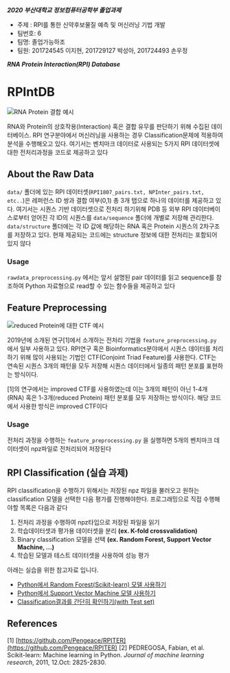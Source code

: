***2020 부산대학교 정보컴퓨터공학부 졸업과제***
- 주제 : RPI를 통한 신약후보물질 예측 및 머신러닝 기법 개발
- 팀번호: 6
- 팀명: 졸업가능하조
- 팀원: 201724545 이지현, 201729127 박성아, 201724493 손우정

***RNA Protein Interaction(RPI) Database***
# **RPIntDB**
![RNA Protein 결합 예시](http://swift-lang.org/case_studies/images/rna.png)

RNA와 Protein의 상호작용(Interaction) 혹은 결합 유무를 판단하기 위해 수집된 데이터베이스. RPI 연구분야에서 머신러닝을 사용하는 경우 Classification문제에 적용하여 분석을 수행해오고 있다. 여기서는 벤치마크 데이터로 사용되는 5가지 RPI 데이터셋에 대한 전처리과정을 코드로 제공하고 있다

## About the Raw Data
`data/` 폴더에 있는 RPI 데이터셋(`RPI1807_pairs.txt, NPInter_pairs.txt, etc..`)은 레퍼런스 ID 쌍과 결합 여부(0,1) 총 3개 탭으로 하나의 데이터를 제공하고 있다. 여기서는 시퀀스 기반 데이터셋으로 전처리 하기위해 PDB 등 외부 RPI 데이터베이스로부터 얻어진 각 ID의 시퀀스를  `data/sequence` 폴더에 개별로 저장해 관리한다. `data/structure` 폴더에는 각 ID 값에 해당하는 RNA 혹은 Protein 시퀀스의 2차구조를 저장하고 있다.  현재 제공되는 코드에는 structure 정보에 대한 전처리는 포함되어 있지 않다

### Usage
`rawdata_preprocessing.py` 에서는 앞서 설명된 pair 데이터를 읽고 sequence를 참조하여 Python 자료형으로 read할 수 있는 함수들을 제공하고 있다

## Feature Preprocessing
![reduced Protein에 대한 CTF 예시](https://encrypted-tbn0.gstatic.com/images?q=tbn:ANd9GcSC2ecLGlTSPxoi4pm3YkgeXdOMi7U5A6CXtKaKrik4kOW1WcPs)

2019년에 소개된 연구[1]에서 소개하는 전처리 기법을 `feature_preprocessing.py` 에서 일부 사용하고 있다. RPI연구 혹은 Bioinformatics분야에서 시퀀스 데이터를 처리하기 위해 많이 사용되는 기법인 CTF(Conjoint Triad Feature)를 사용한다. CTF는 연속된 시퀀스 3개의 패턴을 모두 저장해 시퀀스 데이터에서 일종의 패턴 분포를 표현하는 방식이다. 

[1]의 연구에서는 improved CTF를 사용하였는데 이는 3개의 패턴이 아닌 1-4개(RNA) 혹은 1-3개(reduced Protein) 패턴 분포를 모두 저장하는 방식이다. 해당 코드에서 사용한 방식은 improved CTF이다

### Usage
전처리 과정을 수행하는 `feature_preprocessing.py` 을 실행하면 5개의 벤치마크 데이터셋이 npz파일로 전처리되어 저장된다 

## RPI Classification (실습 과제)
RPI classification을 수행하기 위해서는 저장된 npz 파일을 불러오고 원하는 classification 모델을 선택한 다음 평가를 진행해야한다. 프로그래밍으로 직접 수행해야할 목록은 다음과 같다

1. 전처리 과정을 수행하여 npz타입으로 저장된 파일을 읽기
2. 학습데이터셋과 평가용 데이터셋을 분리 **(ex. K-fold crossvalidation)**
3. Binary classification 모델을 선택 **(ex. Random Forest, Support Vector Machine, ...)**
4. 학습된 모델과 테스트 데이터셋을 사용하여 성능 평가

아래는 실습을 위한 참고자료 입니다.

-  [Python에서 Random Forest(Scikit-learn) 모델 사용하기](https://scikit-learn.org/stable/modules/ensemble.html#forests-of-randomized-trees)
- [Python에서 Support Vector Machine 모델 사용하기](https://scikit-learn.org/stable/modules/svm.html#classification)
- [Classification결과를 간단히 확인하기(with Test set)](https://scikit-learn.org/stable/modules/generated/sklearn.metrics.classification_report.html)


## References

[1] [https://github.com/Pengeace/RPITER](https://github.com/Pengeace/RPITER)
[2] PEDREGOSA, Fabian, et al. Scikit-learn: Machine learning in Python. _Journal of machine learning research_, 2011, 12.Oct: 2825-2830.
